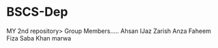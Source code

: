 # BSCS-Dep
MY 2nd repository>
Group Members.....
Ahsan IJaz
Zarish
Anza
Faheem
Fiza
Saba Khan
marwa
